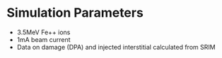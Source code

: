 Simulation Parameters
==================

 - 3.5MeV Fe++ ions
 - 1mA beam current
 - Data on damage (DPA) and injected interstitial calculated from SRIM
